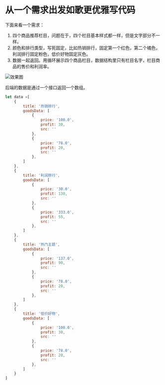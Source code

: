 # 从一个需求出发如歌更优雅写代码

下面来看一个需求：

1. 四个商品推荐栏目，问题在于，四个栏目基本样式都一样，但是文字部分不一样。
2. 颜色和排行类型，写死固定，比如热销排行，固定第一个红色，第二个橘色，利润排行固定粉色，低价好物固定灰色。
3. 数据一起返回。用循环展示四个商品栏目，数据结构里只有栏目名字，栏目商品的售价和利润率。

![效果图](https://pic.imgdb.cn/item/66004ada9f345e8d03dd7442.png)

后端的数据是通过一个接口返回一个数组。

```js
let data =[
    {
        title: '热销排行',
        goodsData: [
            {
                price: '100.0',
                profit: 30,
                src: ''
            },
            {
                price: '78.0',
                profit: 20,
                src: ''
            },
        ]
    },
    {
        title: '利润排行',
        goodsData: [
            {
                price: '30.0',
                profit: 130,
                src: ''
            },
            {
                price: '333.0',
                profit: 55,
                src: ''
            },
        ]
    },
    {
        title: '热门主题',
        goodsData: [
            {
                price: '137.0',
                profit: 90,
                src: ''
            },
            {
                price: '78.0',
                profit: 20,
                src: ''
            },
        ]
    },
    {
        title: '低价好物',
        goodsData: [
            {
                price: '100.0',
                profit: 30,
                src: ''
            },
            {
                price: '78.0',
                profit: 20,
                src: ''
            },
        ]
    }
]
```

